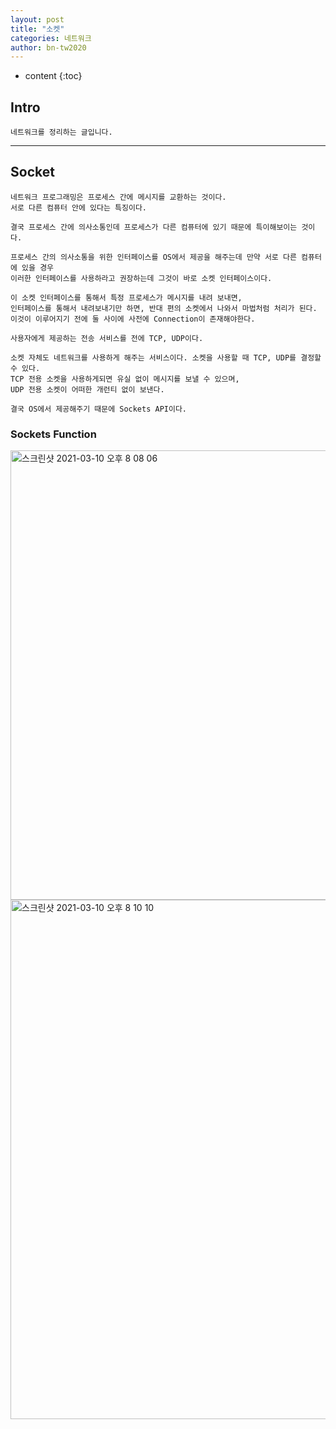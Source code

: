 ```yaml
---
layout: post
title: "소켓"
categories: 네트워크
author: bn-tw2020
---
```

* content
{:toc}


## Intro

```
네트워크를 정리하는 글입니다.
```





---

## Socket


```
네트워크 프로그래밍은 프로세스 간에 메시지를 교환하는 것이다.
서로 다른 컴퓨터 안에 있다는 특징이다.

결국 프로세스 간에 의사소통인데 프로세스가 다른 컴퓨터에 있기 때문에 특이해보이는 것이다.

프로세스 간의 의사소통을 위한 인터페이스를 OS에서 제공을 해주는데 만약 서로 다른 컴퓨터에 있을 경우
이러한 인터페이스를 사용하라고 권장하는데 그것이 바로 소켓 인터페이스이다.

이 소켓 인터페이스를 통해서 특정 프로세스가 메시지를 내려 보내면,
인터페이스를 통해서 내려보내기만 하면, 반대 편의 소켓에서 나와서 마법처럼 처리가 된다.
이것이 이루어지기 전에 둘 사이에 사전에 Connection이 존재해야한다.
```

```
사용자에게 제공하는 전송 서비스를 전에 TCP, UDP이다.

소켓 자체도 네트워크를 사용하게 해주는 서비스이다. 소켓을 사용할 때 TCP, UDP를 결정할 수 있다.
TCP 전용 소켓을 사용하게되면 유실 없이 메시지를 보낼 수 있으며,
UDP 전용 소켓이 어떠한 개런티 없이 보낸다.

결국 OS에서 제공해주기 때문에 Sockets API이다.
```

### Sockets Function

<img width="719" alt="스크린샷 2021-03-10 오후 8 08 06" src="https://user-images.githubusercontent.com/66770613/110620463-627bc980-81dc-11eb-9c09-f317e8e042f0.png">  
<img width="831" alt="스크린샷 2021-03-10 오후 8 10 10" src="https://user-images.githubusercontent.com/66770613/110620669-9f47c080-81dc-11eb-8a33-623b505ec7c1.png">
